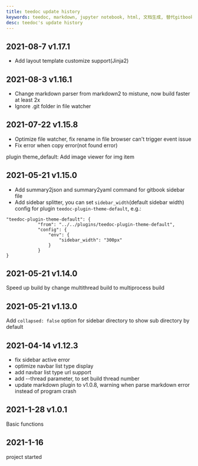 ```yaml
---
title: teedoc update history
keywords: teedoc, markdown, jupyter notebook, html, 文档生成, 替代gitbook, 网站生成, 静态网站, 写文档, 更新历史
desc: teedoc's update history
---
```


## 2021-08-7 v1.17.1

* Add layout template customize support(Jinja2)

## 2021-08-3 v1.16.1

* Change markdown parser from markdown2 to mistune, now build faster at least 2x
* Ignore .git folder in file watcher

## 2021-07-22 v1.15.8


* Optimize file watcher, fix rename in file browser can't trigger event issue
* Fix error when copy error(not found error)

plugin theme_default: Add image viewer for img item


## 2021-05-21 v1.15.0

* Add summary2json and summary2yaml command for gitbook sidebar file
* Add sidebar splitter, you can set `sidebar_width`(default sidebar width) config for plugin  `teedoc-plugin-theme-default`, e.g.:
```
"teedoc-plugin-theme-default": {
            "from": "../../plugins/teedoc-plugin-theme-default",
            "config": {
                "env": {
                    "sidebar_width": "300px"
                }
            }
}
```


## 2021-05-21 v1.14.0

Speed up build by change multithread build to multiprocess build


## 2021-05-21 v1.13.0

Add `collapsed: false` option for sidebar directory to show sub directory by default

## 2021-04-14 v1.12.3

* fix sidebar active error
* optimize navbar list type display
* add navbar list type url support
* add --thread parameter, to set build thread number
* update markdown plugin to v1.0.8, warning when parse markdown error instead of program crash

## 2021-1-28 v1.0.1

Basic functions

## 2021-1-16

project started




